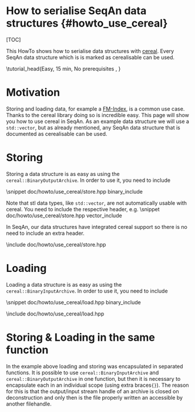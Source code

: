 # How to serialise SeqAn data structures {#howto_use_cereal}

[TOC]

This HowTo shows how to serialise data structures with [cereal](https://uscilab.github.io/cereal/). Every SeqAn data
structure which is is marked as cerealisable can be used.

\tutorial_head{Easy, 15 min, No prerequisites , }

# Motivation

Storing and loading data, for example a [FM-Index](https://en.wikipedia.org/wiki/FM-index), is a common use case. Thanks
 to the cereal library doing so is incredible easy.  This page will show you how to use cereal in SeqAn. As an example
data structure we will use a `std::vector`, but as already mentioned, any SeqAn data structure that is documented
as cerealisable can be used.

# Storing

Storing a data structure is as easy as using the `cereal::BinaryOutputArchive`.
In order to use it, you need to include

\snippet doc/howto/use_cereal/store.hpp binary_include

Note that stl data types, like `std::vector`, are not automatically usable with cereal. You need to include the
respective header, e.g. \snippet doc/howto/use_cereal/store.hpp vector_include

In SeqAn, our data structures have integrated cereal support so there is no need to include an extra header.

\include doc/howto/use_cereal/store.hpp

# Loading

Loading a data structure is as easy as using the `cereal::BinaryInputArchive`.
In order to use it, you need to include

\snippet doc/howto/use_cereal/load.hpp binary_include


\include doc/howto/use_cereal/load.hpp

# Storing & Loading in the same function

In the example above loading and storing was encapsulated in separated functions. It is possible to use
`cereal::BinaryInputArchive` and `cereal::BinaryOutputArchive` in one function, but then it is necessary to encapsulate
each in an individual scope (using extra braces`{}`). The reason for this is that the output/input stream handle of an
archive is closed on deconstruction and only then is the file properly written an accessible by another filehandle.
